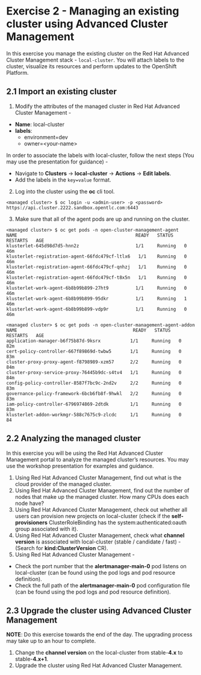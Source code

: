 # Exercise 2 - Managing an existing cluster using Advanced Cluster Management

In this exercise you manage the existing cluster on the Red Hat Advanced Cluster Management stack - `local-cluster`. You will attach labels to the cluster, visualize its resources and perform updates to the OpenShift Platform.


## 2.1 Import an existing cluster

1. Modify the attributes of the managed cluster in Red Hat Advanced Cluster Management -
*   **Name**: local-cluster
*   **labels**: 
    * environment=dev
    * owner=&lt;your-name>
    
In order to associate the labels with local-cluster, follow the next steps (You may use the presentation for guidance) -

*   Navigate to **Clusters** -> **local-cluster** -> **Actions** -> **Edit labels**.
*   Add the labels in the `key=value` format.

2. Log into the cluster using the **oc** cli tool.

```
<managed cluster> $ oc login -u <admin-user> -p <password> https://api.cluster.2222.sandbox.opentlc.com:6443
```

3. Make sure that all of the agent pods are up and running on the cluster.

```
<managed cluster> $ oc get pods -n open-cluster-management-agent
NAME                                         	READY   STATUS	RESTARTS   AGE
klusterlet-645d98d7d5-hnn2z                  	1/1 	Running   0      	46m
klusterlet-registration-agent-66fdc479cf-ltlx6   1/1 	Running   0      	46m
klusterlet-registration-agent-66fdc479cf-qnhzj   1/1 	Running   0      	46m
klusterlet-registration-agent-66fdc479cf-t8x5n   1/1 	Running   0      	46m
klusterlet-work-agent-6b8b99b899-27ht9       	1/1 	Running   0      	46m
klusterlet-work-agent-6b8b99b899-95dkr       	1/1 	Running   1      	46m
klusterlet-work-agent-6b8b99b899-vdp9r       	1/1 	Running   0      	46m

<managed cluster> $ oc get pods -n open-cluster-management-agent-addon
NAME                                           READY   STATUS    RESTARTS   AGE
application-manager-b6f75b87d-9ksrx           1/1     Running   0          82m
cert-policy-controller-667f89869d-twbw5       1/1     Running   0          83m
cluster-proxy-proxy-agent-f8798989-xzm57      2/2     Running   0          84m
cluster-proxy-service-proxy-76445b9dc-s4tv4   1/1     Running   0          84m
config-policy-controller-8587f7bc9c-2nd2v     2/2     Running   0          83m
governance-policy-framework-6bcb6fb8f-9hwkl   2/2     Running   0          83m
iam-policy-controller-6796974869-2dtdk        1/1     Running   0          83m
klusterlet-addon-workmgr-588c7675c9-zlcdc     1/1     Running   0          84
```

## 2.2 Analyzing the managed cluster

In this exercise you will be using the Red Hat Advanced Cluster Management portal to analyze the managed cluster’s resources. You may use the workshop presentation for examples and guidance.

1. Using Red Hat Advanced Cluster Management, find out what is the cloud provider of the managed cluster.
2. Using Red Hat Advanced Cluster Management, find out the number of nodes that make up the managed cluster. How many CPUs does each node have?
3. Using Red Hat Advanced Cluster Management, check out whether all users can provision new projects on local-cluster (check if the **self-provisioners** ClusterRoleBinding has the system:authenticated:oauth group associated with it).
4. Using Red Hat Advanced Cluster Management, check what **channel version** is associated with local-cluster (stable / candidate / fast) - (Search for **kind:ClusterVersion** CR).
5. Using Red Hat Advanced Cluster Management -
*   Check the port number that the **alertmanager-main-0** pod listens on local-cluster (can be found using the pod logs and pod resource definition).
*   Check the full path of the **alertmanager-main-0** pod configuration file (can be found using the pod logs and pod resource definition).


## 2.3 Upgrade the cluster using Advanced Cluster Management

**NOTE**: Do this exercise towards the end of the day. The upgrading process may take up to an hour to complete.

1. Change the **channel version** on the local-cluster from stable-**4.x** to stable-**4.x+1**.
2. Upgrade the cluster using Red Hat Advanced Cluster Management.
